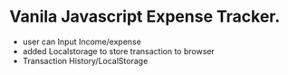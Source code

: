 # Vanila Javascript Expense Tracker.

- user can Input Income/expense
- added Localstorage to store transaction to browser
- Transaction History/LocalStorage
